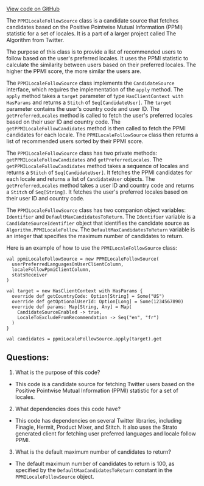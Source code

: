 [View code on GitHub](https://github.com/misbahsy/the-algorithm/follow-recommendations-service/common/src/main/scala/com/twitter/follow_recommendations/common/candidate_sources/ppmi_locale_follow/PPMILocaleFollowSource.scala)

The `PPMILocaleFollowSource` class is a candidate source that fetches candidates based on the Positive Pointwise Mutual Information (PPMI) statistic for a set of locales. It is a part of a larger project called The Algorithm from Twitter. 

The purpose of this class is to provide a list of recommended users to follow based on the user's preferred locales. It uses the PPMI statistic to calculate the similarity between users based on their preferred locales. The higher the PPMI score, the more similar the users are. 

The `PPMILocaleFollowSource` class implements the `CandidateSource` interface, which requires the implementation of the `apply` method. The `apply` method takes a `target` parameter of type `HasClientContext with HasParams` and returns a `Stitch` of `Seq[CandidateUser]`. The `target` parameter contains the user's country code and user ID. The `getPreferredLocales` method is called to fetch the user's preferred locales based on their user ID and country code. The `getPPMILocaleFollowCandidates` method is then called to fetch the PPMI candidates for each locale. The `PPMILocaleFollowSource` class then returns a list of recommended users sorted by their PPMI score. 

The `PPMILocaleFollowSource` class has two private methods: `getPPMILocaleFollowCandidates` and `getPreferredLocales`. The `getPPMILocaleFollowCandidates` method takes a sequence of locales and returns a `Stitch` of `Seq[CandidateUser]`. It fetches the PPMI candidates for each locale and returns a list of `CandidateUser` objects. The `getPreferredLocales` method takes a user ID and country code and returns a `Stitch` of `Seq[String]`. It fetches the user's preferred locales based on their user ID and country code. 

The `PPMILocaleFollowSource` class has two companion object variables: `Identifier` and `DefaultMaxCandidatesToReturn`. The `Identifier` variable is a `CandidateSourceIdentifier` object that identifies the candidate source as `Algorithm.PPMILocaleFollow`. The `DefaultMaxCandidatesToReturn` variable is an integer that specifies the maximum number of candidates to return. 

Here is an example of how to use the `PPMILocaleFollowSource` class:

```
val ppmiLocaleFollowSource = new PPMILocaleFollowSource(
  userPreferredLanguagesOnUserClientColumn,
  localeFollowPpmiClientColumn,
  statsReceiver
)

val target = new HasClientContext with HasParams {
  override def getCountryCode: Option[String] = Some("US")
  override def getOptionalUserId: Option[Long] = Some(1234567890)
  override def params: Map[String, Any] = Map(
    CandidateSourceEnabled -> true,
    LocaleToExcludeFromRecommendation -> Seq("en", "fr")
  )
}

val candidates = ppmiLocaleFollowSource.apply(target).get
```
## Questions: 
 1. What is the purpose of this code?
- This code is a candidate source for fetching Twitter users based on the Positive Pointwise Mutual Information (PPMI) statistic for a set of locales.

2. What dependencies does this code have?
- This code has dependencies on several Twitter libraries, including Finagle, Hermit, Product Mixer, and Stitch. It also uses the Strato generated client for fetching user preferred languages and locale follow PPMI.

3. What is the default maximum number of candidates to return?
- The default maximum number of candidates to return is 100, as specified by the `DefaultMaxCandidatesToReturn` constant in the `PPMILocaleFollowSource` object.